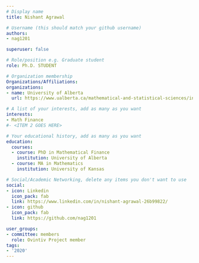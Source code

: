 ```yaml
---
# Display name
title: Nishant Agrawal

# Username (this should match your github username)
authors:
- nag1201

superuser: false

# Role/position e.g. Graduate student
role: Ph.D. STUDENT

# Organization membership
Organizations/Affiliations:
organizations:
- name: University of Alberta
  url: https://www.ualberta.ca/mathematical-and-statistical-sciences/index.html

# A list of your interests, add as many as you want
interests:
- Math Finance
#- <ITEM 2 GOES HERE>

# Your educational history, add as many as you want
education:
  courses:
  - course: PhD in Mathematical Finance
    institution: University of Alberta
  - course: MA in Mathematics
    institution: University of Kansas

# Social/Academic Networking, delete any items you don't want to use
social:
- icon: Linkedin
  icon_pack: fab
  link: https://www.linkedin.com/in/nishant-agrawal-26b99822/
- icon: github
  icon_pack: fab
  link: https://github.com/nag1201

user_groups:
- committee: members
  role: Ovintiv Project member
tags:
- '2020'
---
```


